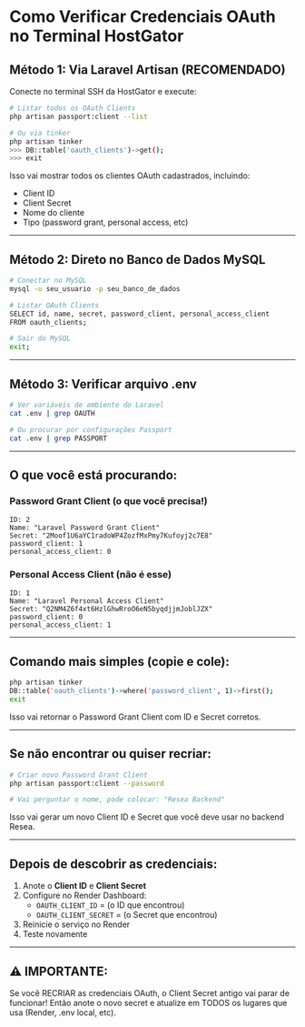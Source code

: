 # Como Verificar Credenciais OAuth no Terminal HostGator

## Método 1: Via Laravel Artisan (RECOMENDADO)

Conecte no terminal SSH da HostGator e execute:

```bash
# Listar todos os OAuth Clients
php artisan passport:client --list

# Ou via tinker
php artisan tinker
>>> DB::table('oauth_clients')->get();
>>> exit
```

Isso vai mostrar todos os clientes OAuth cadastrados, incluindo:
- Client ID
- Client Secret
- Nome do cliente
- Tipo (password grant, personal access, etc)

---

## Método 2: Direto no Banco de Dados MySQL

```bash
# Conectar no MySQL
mysql -u seu_usuario -p seu_banco_de_dados

# Listar OAuth Clients
SELECT id, name, secret, password_client, personal_access_client
FROM oauth_clients;

# Sair do MySQL
exit;
```

---

## Método 3: Verificar arquivo .env

```bash
# Ver variáveis de ambiente do Laravel
cat .env | grep OAUTH

# Ou procurar por configurações Passport
cat .env | grep PASSPORT
```

---

## O que você está procurando:

### Password Grant Client (o que você precisa!)
```
ID: 2
Name: "Laravel Password Grant Client"
Secret: "2Moof1U6aYC1radoWP4ZozfMxPmy7Kufoyj2c7E8"
password_client: 1
personal_access_client: 0
```

### Personal Access Client (não é esse)
```
ID: 1
Name: "Laravel Personal Access Client"
Secret: "Q2NM4Z6f4xt6HzlGhwRroO6eN5byqdjjmJoblJZX"
password_client: 0
personal_access_client: 1
```

---

## Comando mais simples (copie e cole):

```bash
php artisan tinker
DB::table('oauth_clients')->where('password_client', 1)->first();
exit
```

Isso vai retornar o Password Grant Client com ID e Secret corretos.

---

## Se não encontrar ou quiser recriar:

```bash
# Criar novo Password Grant Client
php artisan passport:client --password

# Vai perguntar o nome, pode colocar: "Resea Backend"
```

Isso vai gerar um novo Client ID e Secret que você deve usar no backend Resea.

---

## Depois de descobrir as credenciais:

1. Anote o **Client ID** e **Client Secret**
2. Configure no Render Dashboard:
   - `OAUTH_CLIENT_ID` = (o ID que encontrou)
   - `OAUTH_CLIENT_SECRET` = (o Secret que encontrou)
3. Reinicie o serviço no Render
4. Teste novamente

---

## ⚠️ IMPORTANTE:

Se você RECRIAR as credenciais OAuth, o Client Secret antigo vai parar de funcionar!
Então anote o novo secret e atualize em TODOS os lugares que usa (Render, .env local, etc).
